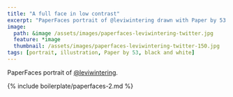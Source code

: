 ```yaml
---
title: "A full face in low contrast"
excerpt: "PaperFaces portrait of @leviwintering drawn with Paper by 53 on an iPad."
image: 
  path: &image /assets/images/paperfaces-leviwintering-twitter.jpg 
  feature: *image
  thumbnail: /assets/images/paperfaces-leviwintering-twitter-150.jpg
tags: [portrait, illustration, Paper by 53, black and white]
---
```


PaperFaces portrait of [@leviwintering](http://twitter.com/leviwintering).

{% include boilerplate/paperfaces-2.md %}
